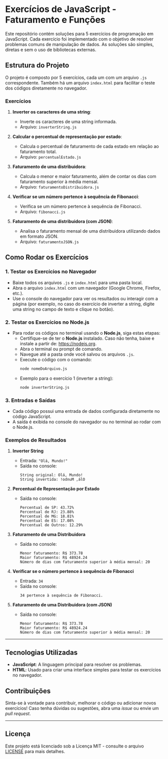 # Exercícios de JavaScript - Faturamento e Funções

Este repositório contém soluções para 5 exercícios de programação em JavaScript. Cada exercício foi implementado com o objetivo de resolver problemas comuns de manipulação de dados. As soluções são simples, diretas e sem o uso de bibliotecas externas.

## Estrutura do Projeto

O projeto é composto por 5 exercícios, cada um com um arquivo `.js` correspondente. Também há um arquivo `index.html` para facilitar o teste dos códigos diretamente no navegador.

### Exercícios

1. **Inverter os caracteres de uma string**:
   - Inverte os caracteres de uma string informada.
   - Arquivo: `inverterString.js`

2. **Calcular o percentual de representação por estado**:
   - Calcula o percentual de faturamento de cada estado em relação ao faturamento total.
   - Arquivo: `percentualEstado.js`

3. **Faturamento de uma distribuidora**:
   - Calcula o menor e maior faturamento, além de contar os dias com faturamento superior à média mensal.
   - Arquivo: `faturamentoDistribuidora.js`

4. **Verificar se um número pertence à sequência de Fibonacci**:
   - Verifica se um número pertence à sequência de Fibonacci.
   - Arquivo: `fibonacci.js`

5. **Faturamento de uma distribuidora (com JSON)**:
   - Analisa o faturamento mensal de uma distribuidora utilizando dados em formato JSON.
   - Arquivo: `faturamentoJSON.js`

## Como Rodar os Exercícios

### 1. **Testar os Exercícios no Navegador**
   - Baixe todos os arquivos `.js` e `index.html` para uma pasta local.
   - Abra o arquivo `index.html` com um navegador (Google Chrome, Firefox, etc.).
   - Use o console do navegador para ver os resultados ou interagir com a página (por exemplo, no caso do exercício de inverter a string, digite uma string no campo de texto e clique no botão).

### 2. **Testar os Exercícios no Node.js**
   - Para rodar os códigos no terminal usando o **Node.js**, siga estas etapas:
     - Certifique-se de ter o **Node.js** instalado. Caso não tenha, baixe e instale a partir de: https://nodejs.org.
     - Abra o terminal ou prompt de comando.
     - Navegue até a pasta onde você salvou os arquivos `.js`.
     - Execute o código com o comando:
       ```bash
       node nomeDoArquivo.js
       ```
     - Exemplo para o exercício 1 (inverter a string):
       ```bash
       node inverterString.js
       ```

### 3. **Entradas e Saídas**

- Cada código possui uma entrada de dados configurada diretamente no código JavaScript.
- A saída é exibida no console do navegador ou no terminal ao rodar com o Node.js.

### Exemplos de Resultados

1. **Inverter String**
   - Entrada: `"Olá, Mundo!"`
   - Saída no console: 
     ```
     String original: Olá, Mundo!
     String invertida: !odnuM ,álO
     ```

2. **Percentual de Representação por Estado**
   - Saída no console:
     ```
     Percentual de SP: 43.72%
     Percentual de RJ: 23.88%
     Percentual de MG: 18.81%
     Percentual de ES: 17.08%
     Percentual de Outros: 12.29%
     ```

3. **Faturamento de uma Distribuidora**
   - Saída no console:
     ```
     Menor faturamento: R$ 373.78
     Maior faturamento: R$ 48924.24
     Número de dias com faturamento superior à média mensal: 20
     ```

4. **Verificar se o número pertence à sequência de Fibonacci**
   - Entrada: `34`
   - Saída no console:
     ```
     34 pertence à sequência de Fibonacci.
     ```

5. **Faturamento de uma Distribuidora (com JSON)**
   - Saída no console:
     ```
     Menor faturamento: R$ 373.78
     Maior faturamento: R$ 48924.24
     Número de dias com faturamento superior à média mensal: 20
     ```

---

## Tecnologias Utilizadas

- **JavaScript**: A linguagem principal para resolver os problemas.
- **HTML**: Usado para criar uma interface simples para testar os exercícios no navegador.

## Contribuições

Sinta-se à vontade para contribuir, melhorar o código ou adicionar novos exercícios! Caso tenha dúvidas ou sugestões, abra uma _issue_ ou envie um _pull request_.

---

## Licença

Este projeto está licenciado sob a Licença MIT - consulte o arquivo [LICENSE](LICENSE) para mais detalhes.
